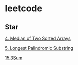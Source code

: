 # leetcode
## Star
[4. Median of Two Sorted Arrays](https://github.com/ear1ybird/leetcode/blob/master/4.%20Median%20of%20Two%20Sorted%20Arrays.h)

[5. Longest Palindromic Substring](https://github.com/ear1ybird/leetcode/blob/master/5.%20Longest%20Palindromic%20Substring.h)

[15.3Sum](https://github.com/ear1ybird/leetcode/blob/master/15.3Sum.h)
